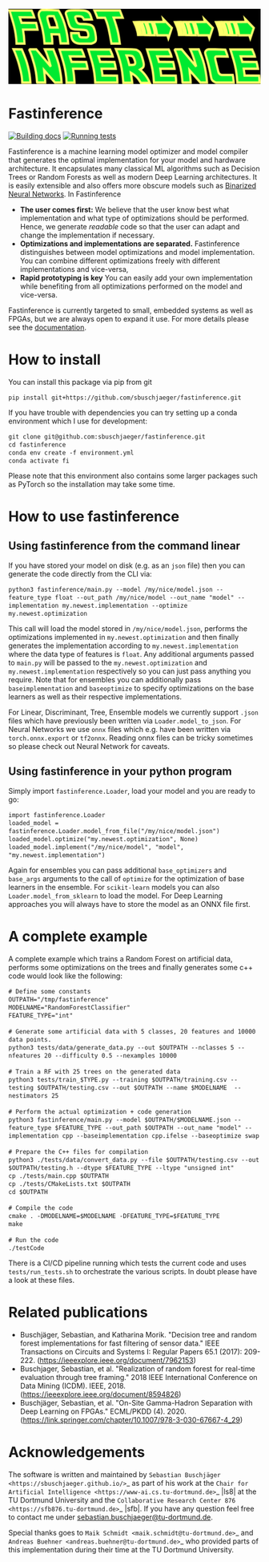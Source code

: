 <img src="docs/logo.png" width="600" height="150"> <h1>Fastinference</h1>

[![Building docs](https://github.com/sbuschjaeger/fastinference/actions/workflows/docs.yml/badge.svg)](https://github.com/sbuschjaeger/fastinference/actions/workflows/docs.yml)
[![Running tests](https://github.com/sbuschjaeger/fastinference/actions/workflows/tests.yml/badge.svg)](https://github.com/sbuschjaeger/fastinference/actions/workflows/tests.yml)

Fastinference is a machine learning model optimizer and model compiler that generates the optimal implementation for your model and hardware architecture. It encapsulates many classical ML algorithms such as Decision Trees or Random Forests as well as modern Deep Learning architectures. It is easily extensible and also offers more obscure models such as [Binarized Neural Networks](https://sbuschjaeger.github.io/fastinference/html/neuralnet.html). In Fastinference 

- **The user comes first:** We believe that the user know best what implementation and what type of optimizations should be performed. Hence, we generate *readable* code so that the user can adapt and change the implementation if necessary. 
- **Optimizations and implementations are separated.** Fastinference distinguishes between model optimizations and model implementation. You can combine different optimizations freely with different implementations and vice-versa,
- **Rapid prototyping is key** You can easily add your own implementation while benefiting from all optimizations performed on the model and vice-versa. 

Fastinference is currently targeted to small, embedded systems as well as FPGAs, but we are always open to expand it use. For more details please see the [documentation](https://sbuschjaeger.github.io/fastinference/html/index.html).

# How to install

You can install this package via pip from git 

    pip install git+https://github.com/sbuschjaeger/fastinference.git

If you have trouble with dependencies you can try setting up a conda environment which I use for development:

    git clone git@github.com:sbuschjaeger/fastinference.git
    cd fastinference
    conda env create -f environment.yml
    conda activate fi

Please note that this environment also contains some larger packages such as PyTorch so the installation may take some time. 

# How to use fastinference

## Using fastinference from the command linear

If you have stored your model on disk (e.g. as an `json` file) then you can generate the code directly from the CLI via:

    python3 fastinference/main.py --model /my/nice/model.json --feature_type float --out_path /my/nice/model --out_name "model" --implementation my.newest.implementation --optimize my.newest.optimization

This call will load the model stored in `/my/nice/model.json`, performs the optimizations implemented in `my.newest.optimization` and then finally generates the implementation according to `my.newest.implementation` where the data type of features is `float`. Any additional arguments passed to `main.py` will be passed to the `my.newest.optimization` and `my.newest.implementation` respectively so you can just pass anything you require. Note that for ensembles you can additionally pass `baseimplementation` and `baseoptimize` to specify optimizations on the base learners as well as their respective implementations.

For Linear, Discriminant, Tree, Ensemble models we currently support `.json` files which have previously been written via `Loader.model_to_json`. For Neural Networks we use `onnx` files which e.g. have been written via `torch.onnx.export` or `tf2onnx`. Reading onnx files can be tricky sometimes so please check out Neural Network for caveats. 

## Using fastinference in your python program

Simply import `fastinference.Loader`, load your model and you are ready to go:

    import fastinference.Loader
    loaded_model = fastinference.Loader.model_from_file("/my/nice/model.json")
    loaded_model.optimize("my.newest.optimization", None)
    loaded_model.implement("/my/nice/model", "model", "my.newest.implementation")

Again for ensembles you can pass additional `base_optimizers` and `base_args` arguments to the call of `optimize` for the optimization of base learners in the ensemble. For `scikit-learn` models you can also `Loader.model_from_sklearn` to load the model. For Deep Learning approaches you will always have to store the model as an ONNX file first. 

# A complete example

A complete example which trains a Random Forest on artificial data, performs some optimizations on the trees and finally generates some c++ code would look like the following: 

    # Define some constants
    OUTPATH="/tmp/fastinference"
    MODELNAME="RandomForestClassifier"
    FEATURE_TYPE="int"

    # Generate some artificial data with 5 classes, 20 features and 10000 data points. 
    python3 tests/data/generate_data.py --out $OUTPATH --nclasses 5 --nfeatures 20 --difficulty 0.5 --nexamples 10000

    # Train a RF with 25 trees on the generated data
    python3 tests/train_$TYPE.py --training $OUTPATH/training.csv --testing $OUTPATH/testing.csv --out $OUTPATH --name $MODELNAME  --nestimators 25 

    # Perform the actual optimization + code generation
    python3 fastinference/main.py --model $OUTPATH/$MODELNAME.json --feature_type $FEATURE_TYPE --out_path $OUTPATH --out_name "model" --implementation cpp --baseimplementation cpp.ifelse --baseoptimize swap 

    # Prepare the C++ files for compilation
    python3 ./tests/data/convert_data.py --file $OUTPATH/testing.csv --out $OUTPATH/testing.h --dtype $FEATURE_TYPE --ltype "unsigned int"
    cp ./tests/main.cpp $OUTPATH
    cp ./tests/CMakeLists.txt $OUTPATH
    cd $OUTPATH

    # Compile the code
    cmake . -DMODELNAME=$MODELNAME -DFEATURE_TYPE=$FEATURE_TYPE
    make

    # Run the code
    ./testCode

There is a CI/CD pipeline running which tests the current code and uses `tests/run_tests.sh` to orchestrate the various scripts. In doubt please have a look at these files.

# Related publications

- Buschjäger, Sebastian, and Katharina Morik. "Decision tree and random forest implementations for fast filtering of sensor data." IEEE Transactions on Circuits and Systems I: Regular Papers 65.1 (2017): 209-222. (https://ieeexplore.ieee.org/document/7962153)
- Buschjager, Sebastian, et al. "Realization of random forest for real-time evaluation through tree framing." 2018 IEEE International Conference on Data Mining (ICDM). IEEE, 2018. (https://ieeexplore.ieee.org/document/8594826)
- Buschjäger, Sebastian, et al. "On-Site Gamma-Hadron Separation with Deep Learning on FPGAs." ECML/PKDD (4). 2020. (https://link.springer.com/chapter/10.1007/978-3-030-67667-4_29)

# Acknowledgements
The software is written and maintained by `Sebastian Buschjäger <https://sbuschjaeger.github.io/>`_ as part of his work at the `Chair for Artificial Intelligence <https://www-ai.cs.tu-dortmund.de>`_ |ls8| at the TU Dortmund University and the `Collaborative Research Center 876 <https://sfb876.tu-dortmund.de>`_ |sfb|. If you have any question feel free to contact me under sebastian.buschjaeger@tu-dortmund.de.

Special thanks goes to `Maik Schmidt <maik.schmidt@tu-dortmund.de>`_ and `Andreas Buehner <andreas.buehner@tu-dortmund.de>`_ who provided parts of this implementation during their time at the TU Dortmund University. 